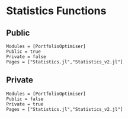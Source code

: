 # Statistics Functions

## Public

```@autodocs
Modules = [PortfolioOptimiser]
Public = true
Private = false
Pages = ["Statistics.jl","Statistics_v2.jl"]
```

## Private

```@autodocs
Modules = [PortfolioOptimiser]
Public = false
Private = true
Pages = ["Statistics.jl","Statistics_v2.jl"]
```
